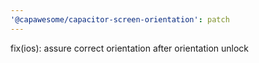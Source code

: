 ```yaml
---
'@capawesome/capacitor-screen-orientation': patch
---
```


fix(ios): assure correct orientation after orientation unlock
